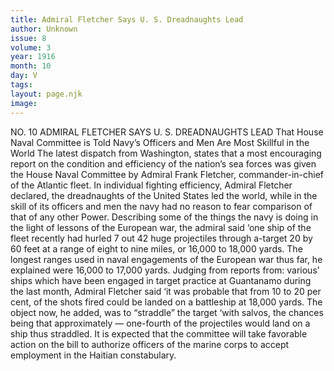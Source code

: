 ```yaml
---
title: Admiral Fletcher Says U. S. Dreadnaughts Lead
author: Unknown
issue: 8
volume: 3
year: 1916
month: 10
day: V
tags:
layout: page.njk
image:
---
```

NO. 10 ADMIRAL FLETCHER SAYS U. S. DREADNAUGHTS LEAD    That House Naval Committee is Told Navy’s Officers and Men Are Most Skillful in the World       The latest dispatch from Washington, states that a most encouraging report on the condition and efficiency of the nation’s sea forces was given the House Naval Committee by Admiral Frank Fletcher, commander-in-chief of the Atlantic fleet. In individual fighting efficiency, Admiral Fletcher declared, the dreadnaughts of the United States led the world, while in the skill of its officers and men the navy had no reason to fear comparison of that of any other Power.       Describing some of the things the navy is doing in the light of lessons of the European war, the admiral said ‘one ship of the fleet recently had hurled 7 out 42 huge projectiles through a-target 20 by 60 feet at a range of eight to nine miles, or 16,000 to 18,000 yards. The longest ranges used in naval engagements of the European war thus far, he explained were 16,000 to 17,000 yards.      Judging from reports from: various’ ships which have been engaged in target practice at Guantanamo during the last month, Admiral Fletcher said ‘it was probable that from 10 to 20 per cent, of the shots fired could be landed on a battleship at 18,000 yards.       The object now, he added, was to “straddle” the target ‘with salvos, the chances being that approximately — one-fourth of the projectiles would land on a ship thus straddled.       It is expected that the committee will take favorable action on the bill to authorize officers of the marine corps to accept employment in the Haitian constabulary. 

